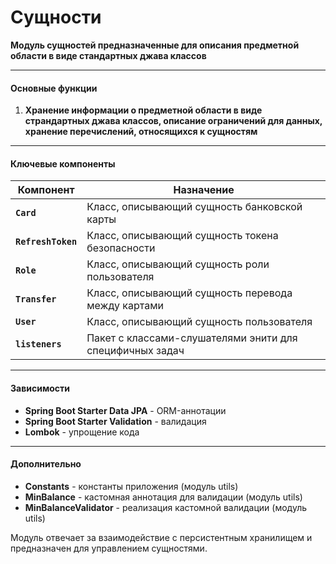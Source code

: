 # Сущности

**Модуль сущностей предназначенные для описания предметной области в виде стандартных джава классов**

---

#### Основные функции
1. **Хранение информации о предметной области в виде страндартных джава классов, описание ограничений для данных, 
     хранение перечислений, относящихся к сущностям**

---

#### Ключевые компоненты
| Компонент          | Назначение                                               |
|--------------------|----------------------------------------------------------|
| **`Card`**         | Класс, описывающий сущность банковской карты             |
| **`RefreshToken`** | Класс, описывающий сущность токена безопасности          |
| **`Role`**         | Класс, описывающий сущность роли пользователя            |
| **`Transfer`**     | Класс, описывающий сущность перевода между картами       |
| **`User `**        | Класс, описывающий сущность пользователя                 |
| **`listeners `**   | Пакет с классами-слушателями энити для специфичных задач |


---


#### Зависимости
- **Spring Boot Starter Data JPA** - ORM-аннотации
- **Spring Boot Starter Validation** - валидация
- **Lombok** - упрощение кода

---

#### Дополнительно
- **Constants** - константы приложения (модуль utils)
- **MinBalance** - кастомная аннотация для валидации (модуль utils)
- **MinBalanceValidator** - реализация кастомной валидации (модуль utils)

Модуль отвечает за взаимодействие с персистентным хранилищем и предназначен для управлением сущностями.

